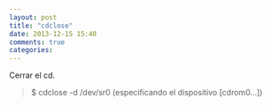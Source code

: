 ```yaml
---
layout: post
title: "cdclose"
date: 2013-12-15 15:40
comments: true
categories: 
---
```

Cerrar el cd.

>$ cdclose -d /dev/sr0 (especificando el dispositivo [cdrom0...])

